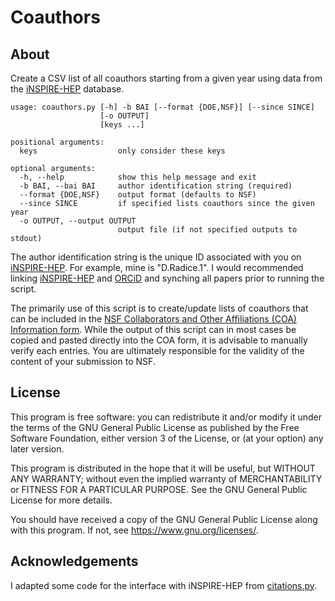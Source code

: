 # Coauthors

## About

Create a CSV list of all coauthors starting from a given year using
data from the [iNSPIRE-HEP](https://inspirehep.net) database.

```
usage: coauthors.py [-h] -b BAI [--format {DOE,NSF}] [--since SINCE]
                    [-o OUTPUT]
                    [keys ...]

positional arguments:
  keys                  only consider these keys

optional arguments:
  -h, --help            show this help message and exit
  -b BAI, --bai BAI     author identification string (required)
  --format {DOE,NSF}    output format (defaults to NSF)
  --since SINCE         if specified lists coauthors since the given year
  -o OUTPUT, --output OUTPUT
                        output file (if not specified outputs to stdout)
```

The author identification string is the unique ID associated with you
on [iNSPIRE-HEP](https://inspirehep.net). For example, mine is
"D.Radice.1". I would recommended linking
[iNSPIRE-HEP](https://inspirehep.net) and [ORCiD](https://orcid.org/)
and synching all papers prior to running the script.

The primarily use of this script is to create/update lists of
coauthors that can be included in the [NSF Collaborators and Other
Affiliations (COA) Information
form](https://nsf.gov/bfa/dias/policy/coa.jsp). While the output of
this script can in most cases be copied and pasted directly into the COA form,
it is advisable to manually verify each entries. You are ultimately
responsible for the validity of the content of your submission to NSF.

## License

This program is free software: you can redistribute it and/or modify
it under the terms of the GNU General Public License as published by
the Free Software Foundation, either version 3 of the License, or
(at your option) any later version.

This program is distributed in the hope that it will be useful,
but WITHOUT ANY WARRANTY; without even the implied warranty of
MERCHANTABILITY or FITNESS FOR A PARTICULAR PURPOSE.  See the
GNU General Public License for more details.

You should have received a copy of the GNU General Public License
along with this program.  If not, see <https://www.gnu.org/licenses/>.

## Acknowledgements

I adapted some code for the interface with iNSPIRE-HEP from
[citations.py](https://github.com/efranzin/python/blob/master/citations.py).
